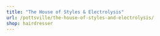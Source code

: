 ```yaml
---
title: "The House of Styles & Electrolysis"
url: /pottsville/the-house-of-styles-and-electrolysis/
shop: hairdresser
---
```


